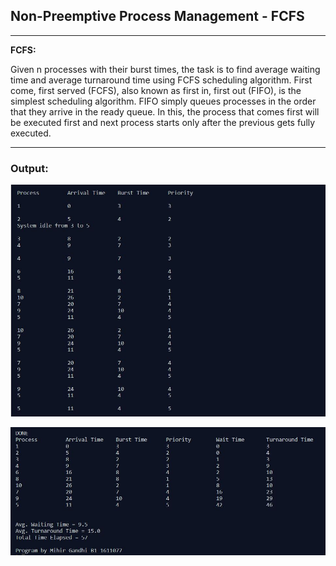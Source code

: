 ## Non-Preemptive Process Management - FCFS

-----------------------------------------
**FCFS:**

Given n processes with their burst times, the task is to find average waiting time and average turnaround time using FCFS scheduling algorithm. First come, first served (FCFS), also known as first in, first out (FIFO), is the simplest scheduling algorithm. FIFO simply queues processes in the order that they arrive in the ready queue. In this, the process that comes first will be executed first and next process starts only after the previous gets fully executed.

------------------------------------------
### Output:

<p align="center">
    <img src="./output/1.jpg">
</p>

<p align="center">
    <img src="./output/2.jpg">
</p>
